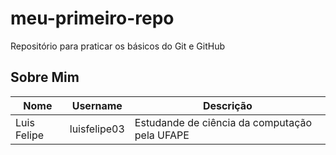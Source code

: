 # meu-primeiro-repo

Repositório para praticar os básicos do Git e GitHub

## Sobre Mim
| Nome | Username | Descrição |
|------|------|------|
| Luis Felipe | luisfelipe03   | Estudande de ciência da computação pela UFAPE |
